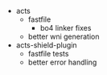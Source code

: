 - acts
  - fastfile
    - bo4 linker fixes
  - better wni generation
- acts-shield-plugin
  - fastfile tests
  - better error handling